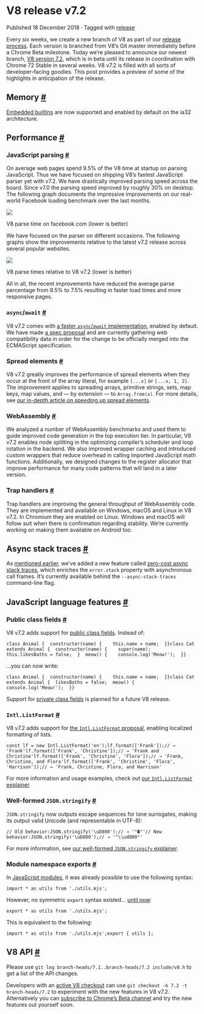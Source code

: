 V8 release v7.2
===============

Published 18 December 2018 · Tagged with [release](/blog/tags/release)

Every six weeks, we create a new branch of V8 as part of our [release process](/docs/release-process). Each version is branched from V8’s Git master immediately before a Chrome Beta milestone. Today we’re pleased to announce our newest branch, [V8 version 7.2](https://chromium.googlesource.com/v8/v8.git/+log/branch-heads/7.2), which is in beta until its release in coordination with Chrome 72 Stable in several weeks. V8 v7.2 is filled with all sorts of developer-facing goodies. This post provides a preview of some of the highlights in anticipation of the release.

Memory [#](#memory)
-------------------

[Embedded builtins](/blog/embedded-builtins) are now supported and enabled by default on the ia32 architecture.

Performance [#](#performance)
-----------------------------

### JavaScript parsing [#](#javascript-parsing)

On average web pages spend 9.5% of the V8 time at startup on parsing JavaScript. Thus we have focused on shipping V8’s fastest JavaScript parser yet with v7.2. We have drastically improved parsing speed across the board. Since v7.0 the parsing speed improved by roughly 30% on desktop. The following graph documents the impressive improvements on our real-world Facebook loading benchmark over the last months.

![](/_img/v8-release-72/facebook-parse-time.png)

V8 parse time on facebook.com (lower is better)

We have focused on the parser on different occasions. The following graphs show the improvements relative to the latest v7.2 release across several popular websites.

![](/_img/v8-release-72/relative-parse-times.svg)

V8 parse times relative to V8 v7.2 (lower is better)

All in all, the recent improvements have reduced the average parse percentage from 9.5% to 7.5% resulting in faster load times and more responsive pages.

### `async`/`await` [#](#async%2Fawait)

V8 v7.2 comes with [a faster `async`/`await` implementation](/blog/fast-async#await-under-the-hood), enabled by default. We have made [a spec proposal](https://github.com/tc39/ecma262/pull/1250) and are currently gathering web compatibility data in order for the change to be officially merged into the ECMAScript specification.

### Spread elements [#](#spread-elements)

V8 v7.2 greatly improves the performance of spread elements when they occur at the front of the array literal, for example `[...x]` or `[...x, 1, 2]`. The improvement applies to spreading arrays, primitive strings, sets, map keys, map values, and — by extension — to `Array.from(x)`. For more details, see [our in-depth article on speeding up spread elements](/blog/spread-elements).

### WebAssembly [#](#webassembly)

We analyzed a number of WebAssembly benchmarks and used them to guide improved code generation in the top execution tier. In particular, V8 v7.2 enables node splitting in the optimizing compiler’s scheduler and loop rotation in the backend. We also improved wrapper caching and introduced custom wrappers that reduce overhead in calling imported JavaScript math functions. Additionally, we designed changes to the register allocator that improve performance for many code patterns that will land in a later version.

### Trap handlers [#](#trap-handlers)

Trap handlers are improving the general throughput of WebAssembly code. They are implemented and available on Windows, macOS and Linux in V8 v7.2. In Chromium they are enabled on Linux. Windows and macOS will follow suit when there is confirmation regarding stability. We’re currently working on making them available on Android too.

Async stack traces [#](#async-stack-traces)
-------------------------------------------

As [mentioned earlier](/blog/fast-async#improved-developer-experience), we’ve added a new feature called [zero-cost async stack traces](https://bit.ly/v8-zero-cost-async-stack-traces), which enriches the `error.stack` property with asynchronous call frames. It’s currently available behind the `--async-stack-traces` command-line flag.

JavaScript language features [#](#javascript-language-features)
---------------------------------------------------------------

### Public class fields [#](#public-class-fields)

V8 v7.2 adds support for [public class fields](/features/class-fields). Instead of:

    class Animal {  constructor(name) {    this.name = name;  }}class Cat extends Animal {  constructor(name) {    super(name);    this.likesBaths = false;  }  meow() {    console.log('Meow!');  }}

…you can now write:

    class Animal {  constructor(name) {    this.name = name;  }}class Cat extends Animal {  likesBaths = false;  meow() {    console.log('Meow!');  }}

Support for [private class fields](/features/class-fields#private-class-fields) is planned for a future V8 release.

### `Intl.ListFormat` [#](#intl.listformat)

V8 v7.2 adds support for [the `Intl.ListFormat` proposal](/features/intl-listformat), enabling localized formatting of lists.

    const lf = new Intl.ListFormat('en');lf.format(['Frank']);// → 'Frank'lf.format(['Frank', 'Christine']);// → 'Frank and Christine'lf.format(['Frank', 'Christine', 'Flora']);// → 'Frank, Christine, and Flora'lf.format(['Frank', 'Christine', 'Flora', 'Harrison']);// → 'Frank, Christine, Flora, and Harrison'

For more information and usage examples, check out [our `Intl.ListFormat` explainer](/features/intl-listformat).

### Well-formed `JSON.stringify` [#](#well-formed-json.stringify)

`JSON.stringify` now outputs escape sequences for lone surrogates, making its output valid Unicode (and representable in UTF-8):

    // Old behavior:JSON.stringify('\uD800');// → '"�"'// New behavior:JSON.stringify('\uD800');// → '"\\ud800"'

For more information, see [our well-formed `JSON.stringify` explainer](/features/well-formed-json-stringify).

### Module namespace exports [#](#module-namespace-exports)

In [JavaScript modules](/features/modules), it was already possible to use the following syntax:

    import * as utils from './utils.mjs';

However, no symmetric `export` syntax existed… [until now](/features/module-namespace-exports):

    export * as utils from './utils.mjs';

This is equivalent to the following:

    import * as utils from './utils.mjs';export { utils };

V8 API [#](#v8-api)
-------------------

Please use `git log branch-heads/7.1..branch-heads/7.2 include/v8.h` to get a list of the API changes.

Developers with an [active V8 checkout](/docs/source-code#using-git) can use `git checkout -b 7.2 -t branch-heads/7.2` to experiment with the new features in V8 v7.2. Alternatively you can [subscribe to Chrome’s Beta channel](https://www.google.com/chrome/browser/beta.html) and try the new features out yourself soon.